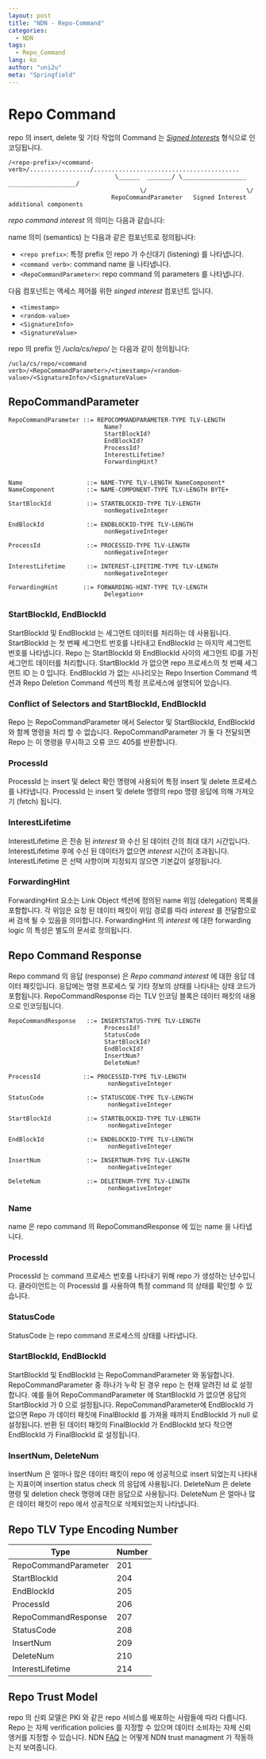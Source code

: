 ```yaml
---
layout: post
title: "NDN - Repo-Command"
categories:
  - NDN
tags:
  - Repo_Command
lang: ko
author: "uni2u"
meta: "Springfield"
---
```


# Repo Command

repo 의 insert, delete 및 기타 작업의 Command 는 [_Signed Interests_]() 형식으로 인코딩됩니다.

```
/<repo-prefix>/<command-verb>/................./.........................................
                              \______  _______/ \__________________  ___________________/
                                     \/                            \/
                             RepoCommandParameter   Signed Interest additional components
```

_repo command interest_ 의 의미는 다음과 같습니다:

name 의미 (semantics) 는 다음과 같은 컴포넌트로 정의됩니다:

- `<repo prefix>`: 특정 prefix 인 repo 가 수신대기 (listening) 를 나타냅니다.
- `<command verb>`: command name 을 나타냅니다.
- `<RepoCommandParameter>`: repo command 의 parameters 를 나타냅니다.

다음 컴포넌트는 액세스 제어를 위한 _singed interest_ 컴포넌트 입니다.

- `<timestamp>`
- `<random-value>`
- `<SignatureInfo>`
- `<SignatureValue>`

repo 의 prefix 인 _/ucla/cs/repo/_ 는 다음과 같이 정의됩니다:

```
/ucla/cs/repo/<command verb>/<RepoCommandParameter>/<timestamp>/<random-value>/<SignatureInfo>/<SignatureValue>
```

## RepoCommandParameter

```
RepoCommandParameter ::= REPOCOMMANDPARAMETER-TYPE TLV-LENGTH
                           Name?
                           StartBlockId?
                           EndBlockId?
                           ProcessId?
                           InterestLifetime?
                           ForwardingHint?


Name                  ::= NAME-TYPE TLV-LENGTH NameComponent*
NameComponent         ::= NAME-COMPONENT-TYPE TLV-LENGTH BYTE+

StartBlockId          ::= STARTBLOCKID-TYPE TLV-LENGTH
                           nonNegativeInteger

EndBlockId            ::= ENDBLOCKID-TYPE TLV-LENGTH
                           nonNegativeInteger

ProcessId             ::= PROCESSID-TYPE TLV-LENGTH
                           nonNegativeInteger

InterestLifetime      ::= INTEREST-LIFETIME-TYPE TLV-LENGTH
                           nonNegativeInteger

ForwardingHint       ::= FORWARDING-HINT-TYPE TLV-LENGTH
                           Delegation+
```

### StartBlockId, EndBlockId

StartBlockId 및 EndBlockId 는 세그먼트 데이터를 처리하는 데 사용됩니다. StartBlockId 는 첫 번째 세그먼트 번호를 나타내고 EndBlockId 는 마지막 세그먼트 번호를 나타냅니다. Repo 는 StartBlockId 와 EndBlockId 사이의 세그먼트 ID를 가진 세그먼트 데이터를 처리합니다. StartBlockId 가 없으면 repo 프로세스의 첫 번째 세그먼트 ID 는 0 입니다. EndBlockId 가 없는 시나리오는 Repo Insertion Command 섹션과 Repo Deletion Command 섹션의 특정 프로세스에 설명되어 있습니다.

### Conflict of Selectors and StartBlockId, EndBlockId

Repo 는 RepoCommandParameter 에서 Selector 및 StartBlockId, EndBlockId 와 함께 명령을 처리 할 수 없습니다. RepoCommandParameter 가 둘 다 전달되면 Repo 는 이 명령을 무시하고 오류 코드 405를 반환합니다.

### ProcessId

ProcessId 는 insert 및 delect 확인 명령에 사용되어 특정 insert 및 delete 프로세스를 나타냅니다. ProcessId 는 insert 및 delete 명령의 repo 명령 응답에 의해 가져오기 (fetch) 됩니다.

### InterestLifetime

InterestLifetime 은 전송 된 _interest_ 와 수신 된 데이터 간의 최대 대기 시간입니다. InterestLifetime 후에 수신 된 데이터가 없으면 _interest_ 시간이 초과됩니다. InterestLifetime 은 선택 사항이며 지정되지 않으면 기본값이 설정됩니다.

### ForwardingHint

ForwardingHint 요소는 Link Object 섹션에 정의된 name 위임 (delegation) 목록을 포함합니다. 각 위임은 요청 된 데이터 패킷이 위임 경로를 따라 _interest_ 를 전달함으로써 검색 될 수 있음을 의미합니다. ForwardingHint 의 _interest_ 에 대한 forwarding logic 의 특성은 별도의 문서로 정의됩니다.

## Repo Command Response

Repo command 의 응답 (response) 은 _Repo command interest_ 에 대한 응답 데이터 패킷입니다. 응답에는 명령 프로세스 및 기타 정보의 상태를 나타내는 상태 코드가 포함됩니다. RepoCommandResponse 라는 TLV 인코딩 블록은 데이터 패킷의 내용으로 인코딩됩니다.

```
RepoCommandResponse   ::= INSERTSTATUS-TYPE TLV-LENGTH
                           ProcessId?
                           StatusCode
                           StartBlockId?
                           EndBlockId?
                           InsertNum?
                           DeleteNum?

ProcessId            ::= PROCESSID-TYPE TLV-LENGTH
                            nonNegativeInteger 

StatusCode            ::= STATUSCODE-TYPE TLV-LENGTH
                            nonNegativeInteger    

StartBlockId          ::= STARTBLOCKID-TYPE TLV-LENGTH
                            nonNegativeInteger

EndBlockId            ::= ENDBLOCKID-TYPE TLV-LENGTH
                            nonNegativeInteger

InsertNum             ::= INSERTNUM-TYPE TLV-LENGTH
                            nonNegativeInteger

DeleteNum             ::= DELETENUM-TYPE TLV-LENGTH
                            nonNegativeInteger
```

### Name

name 은 repo command 의 RepoCommandResponse 에 있는 name 을 나타냅니다.

### ProcessId

ProcessId 는 command 프로세스 번호를 나타내기 위해 repo 가 생성하는 난수입니다. 클라이언트는 이 ProcessId 를 사용하여 특정 command 의 상태를 확인할 수 있습니다.

### StatusCode

StatusCode 는 repo command 프로세스의 상태를 나타냅니다.

### StartBlockId, EndBlockId

StartBlockId 및 EndBlockId 는 RepoCommandParameter 와 동일합니다. RepoCommandParameter 중 하나가 누락 된 경우 repo 는 현재 알려진 Id 로 설정합니다. 예를 들어 RepoCommandParameter 에 StartBlockId 가 없으면 응답의 StartBlockId 가 0 으로 설정됩니다. RepoCommandParameter에 EndBlockId 가 없으면 Repo 가 데이터 패킷에 FinalBlockId 를 가져올 때까지 EndBlockId 가 null 로 설정됩니다. 반환 된 데이터 패킷의 FinalBlockId 가 EndBlockId 보다 작으면 EndBlockId 가 FinalBlockId 로 설정됩니다.

### InsertNum, DeleteNum

InsertNum 은 얼마나 많은 데이터 패킷이 repo 에 성공적으로 insert 되었는지 나타내는 지표이며 insertion status check 의 응답에 사용됩니다. DeleteNum 은 delete 명령 및 deletion check 명령에 대한 응답으로 사용됩니다. DeleteNum 은 얼마나 많은 데이터 패킷이 repo 에서 성공적으로 삭제되었는지 나타냅니다.

## Repo TLV Type Encoding Number

| Type | Number |
| --- | --- |
|RepoCommandParameter|201|
|StartBlockId|204|
|EndBlockId|205|
|ProcessId|206|
|RepoCommandResponse|207|
|StatusCode|208|
|InsertNum|209|
|DeleteNum|210|
|InterestLifetime|214|

## Repo Trust Model

repo 의 신뢰 모델은 PKI 와 같은 repo 서비스를 배포하는 사람들에 따라 다릅니다. Repo 는 자체 verification policies 를 지정할 수 있으며 데이터 소비자는 자체 신뢰 앵커를 지정할 수 있습니다. NDN [FAQ](http://named-data.net/project/faq/#How_does_NDN8217s_8220trust_management8221_work) 는 어떻게 NDN trust managment 가 작동하는지 보여줍니다.
